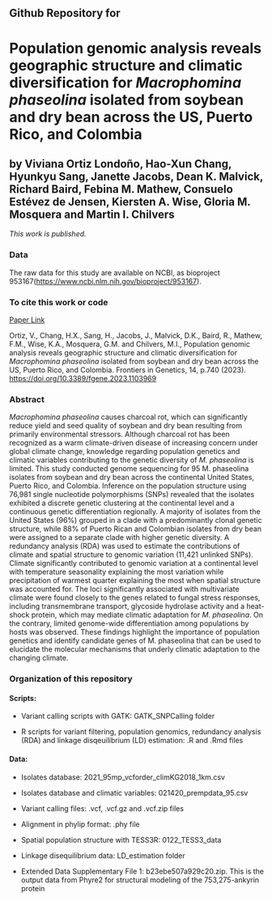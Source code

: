 ## Github Repository for
# Population genomic analysis reveals geographic structure and climatic diversification for *Macrophomina phaseolina* isolated from soybean and dry bean across the US, Puerto Rico, and Colombia

## by Viviana Ortiz Londoño, Hao-Xun Chang, Hyunkyu Sang, Janette Jacobs, Dean K. Malvick, Richard Baird, Febina M. Mathew, Consuelo Estévez de Jensen, Kiersten A. Wise, Gloria M. Mosquera and Martin I. Chilvers



<i>This work is published.</i>


### Data
The raw data for this study are available on NCBI, as bioproject 953167(https://www.ncbi.nlm.nih.gov/bioproject/953167). 


### To cite this work or code
[Paper Link](https://www.frontiersin.org/articles/10.3389/fgene.2023.1103969/full)

Ortiz, V., Chang, H.X., Sang, H., Jacobs, J., Malvick, D.K., Baird, R., Mathew, F.M., Wise, K.A., Mosquera, G.M. and Chilvers, M.I., Population genomic analysis reveals geographic structure and climatic diversification for *Macrophomina phaseolina* isolated from soybean and dry bean across the US, Puerto Rico, and Colombia. Frontiers in Genetics, 14, p.740 (2023). https://doi.org/10.3389/fgene.2023.1103969

### Abstract
*Macrophomina phaseolina* causes charcoal rot, which can significantly reduce yield and seed quality of soybean and dry bean resulting from primarily environmental stressors. Although charcoal rot has been recognized as a warm climate-driven disease of increasing concern under global climate change, knowledge regarding population genetics and climatic variables contributing to the genetic diversity of *M. phaseolina* is limited. This study conducted genome sequencing for 95 M. phaseolina isolates from soybean and dry bean across the continental United States, Puerto Rico, and Colombia. Inference on the population structure using 76,981 single nucleotide polymorphisms (SNPs) revealed that the isolates exhibited a discrete genetic clustering at the continental level and a continuous genetic differentiation regionally. A majority of isolates from the United States (96%) grouped in a clade with a predominantly clonal genetic structure, while 88% of Puerto Rican and Colombian isolates from dry bean were assigned to a separate clade with higher genetic diversity. A redundancy analysis (RDA) was used to estimate the contributions of climate and spatial structure to genomic variation (11,421 unlinked SNPs). Climate significantly contributed to genomic variation at a continental level with temperature seasonality explaining the most variation while precipitation of warmest quarter explaining the most when spatial structure was accounted for. The loci significantly associated with multivariate climate were found closely to the genes related to fungal stress responses, including transmembrane transport, glycoside hydrolase activity and a heat-shock protein, which may mediate climatic adaptation for *M. phaseolina*. On the contrary, limited genome-wide differentiation among populations by hosts was observed. These findings highlight the importance of population genetics and identify candidate genes of M. phaseolina that can be used to elucidate the molecular mechanisms that underly climatic adaptation to the changing climate.

### Organization of this repository
 
#### Scripts:

- Variant calling scripts with GATK: GATK_SNPCalling folder

- R scripts for variant filtering, population genomics, redundancy analysis (RDA) and linkage disqeuilibrium (LD) estimation: .R and .Rmd files

#### Data:

- Isolates database: 2021_95mp_vcforder_climKG2018_1km.csv

- Isolates database and climatic variables: 021420_prempdata_95.csv

- Variant calling files: .vcf, .vcf.gz and .vcf.zip files

- Alignment in phylip format: .phy file

- Spatial population structure with TESS3R: 0122_TESS3_data

- Linkage disequilibrium data: LD_estimation folder

- Extended Data Supplementary File 1: b23ebe507a929c20.zip. This is the output data from Phyre2 for structural modeling of the 753,275-ankyrin protein 
